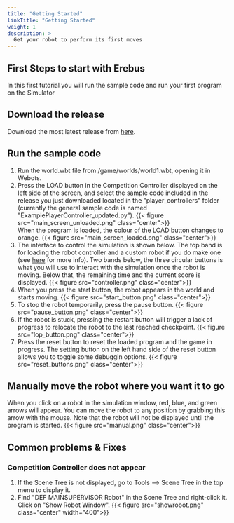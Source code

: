 ```yaml
---
title: "Getting Started"
linkTitle: "Getting Started"
weight: 1
description: >
  Get your robot to perform its first moves
---
```


## First Steps to start with Erebus
In this first tutorial you will run the sample code and run your first program on the Simulator

## Download the release
Download the most latest release from [here](https://gitlab.com/rcj-rescue-tc/erebus/erebus/-/releases).


## Run the sample code
1. Run the world.wbt file from /game/worlds/world1.wbt, opening it in Webots.
1. Press the LOAD button in the Competition Controller displayed on the left side of the screen, and select the sample code included in the release you just downloaded located in the "player_controllers" folder (currently the general sample code is named "ExamplePlayerController_updated.py").
{{< figure src="main_screen_unloaded.png" class="center">}}  
When the program is loaded, the colour of the LOAD button changes to orange.
{{< figure src="main_screen_loaded.png" class="center">}} 
1. The interface to control the simulation is shown below. The top band is for loading the robot controller and a custom robot if you do make one (see [here](https://erebus.rcj.cloud/docs/rules/the-robot/) for more info). Two bands below, the three circular buttons is what you will use to interact with the simulation once the robot is moving. Below that, the remaining time and the current score is displayed.
{{< figure src="controller.png" class="center">}}  
1. When you press the start button, the robot appears in the world and starts moving.
{{< figure src="start_button.png" class="center">}}  
1. To stop the robot temporarily, press the pause button.
{{< figure src="pause_button.png" class="center">}}  
1. If the robot is stuck, pressing the restart button will trigger a lack of progress to relocate the robot to the last reached checkpoint.
{{< figure src="lop_button.png" class="center">}}  
1. Press the reset button to reset the loaded program and the game in progress. The setting button on the left hand side of the reset button allows you to toggle some debuggin options.
{{< figure src="reset_buttons.png" class="center">}} 


## Manually move the robot where you want it to go
When you click on a robot in the simulation window, red, blue, and green arrows will appear. You can move the robot to any position by grabbing this arrow with the mouse. Note that the robot will not be displayed until the program is started.
{{< figure src="manual.png" class="center">}}  

## Common problems & Fixes
### Competition Controller does not appear
1. If the Scene Tree is not displayed, go to Tools --> Scene Tree in the top menu to display it.
2. Find "DEF MAINSUPERVISOR Robot" in the Scene Tree and right-click it. Click on "Show Robot Window".
{{< figure src="showrobot.png" class="center" width="400">}}  